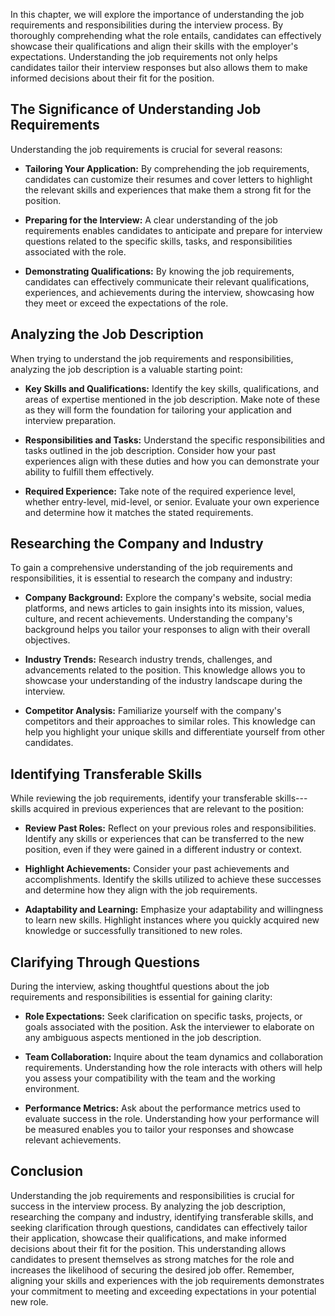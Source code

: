 
In this chapter, we will explore the importance of understanding the job requirements and responsibilities during the interview process. By thoroughly comprehending what the role entails, candidates can effectively showcase their qualifications and align their skills with the employer's expectations. Understanding the job requirements not only helps candidates tailor their interview responses but also allows them to make informed decisions about their fit for the position.

The Significance of Understanding Job Requirements
--------------------------------------------------

Understanding the job requirements is crucial for several reasons:

* **Tailoring Your Application:** By comprehending the job requirements, candidates can customize their resumes and cover letters to highlight the relevant skills and experiences that make them a strong fit for the position.

* **Preparing for the Interview:** A clear understanding of the job requirements enables candidates to anticipate and prepare for interview questions related to the specific skills, tasks, and responsibilities associated with the role.

* **Demonstrating Qualifications:** By knowing the job requirements, candidates can effectively communicate their relevant qualifications, experiences, and achievements during the interview, showcasing how they meet or exceed the expectations of the role.

Analyzing the Job Description
-----------------------------

When trying to understand the job requirements and responsibilities, analyzing the job description is a valuable starting point:

* **Key Skills and Qualifications:** Identify the key skills, qualifications, and areas of expertise mentioned in the job description. Make note of these as they will form the foundation for tailoring your application and interview preparation.

* **Responsibilities and Tasks:** Understand the specific responsibilities and tasks outlined in the job description. Consider how your past experiences align with these duties and how you can demonstrate your ability to fulfill them effectively.

* **Required Experience:** Take note of the required experience level, whether entry-level, mid-level, or senior. Evaluate your own experience and determine how it matches the stated requirements.

Researching the Company and Industry
------------------------------------

To gain a comprehensive understanding of the job requirements and responsibilities, it is essential to research the company and industry:

* **Company Background:** Explore the company's website, social media platforms, and news articles to gain insights into its mission, values, culture, and recent achievements. Understanding the company's background helps you tailor your responses to align with their overall objectives.

* **Industry Trends:** Research industry trends, challenges, and advancements related to the position. This knowledge allows you to showcase your understanding of the industry landscape during the interview.

* **Competitor Analysis:** Familiarize yourself with the company's competitors and their approaches to similar roles. This knowledge can help you highlight your unique skills and differentiate yourself from other candidates.

Identifying Transferable Skills
-------------------------------

While reviewing the job requirements, identify your transferable skills---skills acquired in previous experiences that are relevant to the position:

* **Review Past Roles:** Reflect on your previous roles and responsibilities. Identify any skills or experiences that can be transferred to the new position, even if they were gained in a different industry or context.

* **Highlight Achievements:** Consider your past achievements and accomplishments. Identify the skills utilized to achieve these successes and determine how they align with the job requirements.

* **Adaptability and Learning:** Emphasize your adaptability and willingness to learn new skills. Highlight instances where you quickly acquired new knowledge or successfully transitioned to new roles.

Clarifying Through Questions
----------------------------

During the interview, asking thoughtful questions about the job requirements and responsibilities is essential for gaining clarity:

* **Role Expectations:** Seek clarification on specific tasks, projects, or goals associated with the position. Ask the interviewer to elaborate on any ambiguous aspects mentioned in the job description.

* **Team Collaboration:** Inquire about the team dynamics and collaboration requirements. Understanding how the role interacts with others will help you assess your compatibility with the team and the working environment.

* **Performance Metrics:** Ask about the performance metrics used to evaluate success in the role. Understanding how your performance will be measured enables you to tailor your responses and showcase relevant achievements.

Conclusion
----------

Understanding the job requirements and responsibilities is crucial for success in the interview process. By analyzing the job description, researching the company and industry, identifying transferable skills, and seeking clarification through questions, candidates can effectively tailor their application, showcase their qualifications, and make informed decisions about their fit for the position. This understanding allows candidates to present themselves as strong matches for the role and increases the likelihood of securing the desired job offer. Remember, aligning your skills and experiences with the job requirements demonstrates your commitment to meeting and exceeding expectations in your potential new role.
